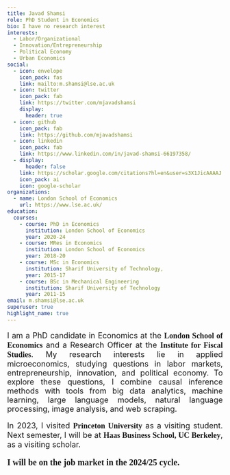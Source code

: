 ```yaml
---
title: Javad Shamsi
role: PhD Student in Economics
bio: I have no research interest
interests:
  - Labor/Organizational
  - Innovation/Entrepreneurship
  - Political Economy
  - Urban Economics
social:
  - icon: envelope
    icon_pack: fas
    link: mailto:m.shamsi@lse.ac.uk
  - icon: twitter
    icon_pack: fab
    link: https://twitter.com/mjavadshamsi
    display:
      header: true
  - icon: github
    icon_pack: fab
    link: https://github.com/mjavadshamsi
  - icon: linkedin
    icon_pack: fab
    link: https://www.linkedin.com/in/javad-shamsi-66197358/
  - display:
      header: false
    link: https://scholar.google.com/citations?hl=en&user=s3X1JicAAAAJ
    icon_pack: ai
    icon: google-scholar
organizations:
  - name: London School of Economics
    url: https://www.lse.ac.uk/
education:
  courses:
    - course: PhD in Economics
      institution: London School of Economics
      year: 2020-24
    - course: MRes in Economics
      institution: London School of Economics
      year: 2018-20
    - course: MSc in Economics
      institution: Sharif University of Technology,
      year: 2015-17
    - course: BSc in Mechanical Engineering
      institution: Sharif University of Technology
      year: 2011-15
email: m.shamsi@lse.ac.uk
superuser: true
highlight_name: true
---
```

<p style="font-size: 18px; text-align: justify;">
    I am a PhD candidate in Economics at the <span style="font-size: 18px; font-family: 'Georgia', serif; font-weight: bold;">London School of Economics</span> and a Research Officer at the <span style="font-size: 18px; font-family: 'Georgia', serif; font-weight: bold;">Institute for Fiscal Studies</span>. My research interests lie in applied microeconomics, studying questions in labor markets, entrepreneurship, innovation, and political economy. To explore these questions, I combine causal inference methods with tools from big data analytics, machine learning, large language models, natural language processing, image analysis, and web scraping.
</p>

<p style="font-size: 18px; text-align: justify;"> In 2023, I visited <span style="font-size: 18px; font-family: 'Georgia', serif; font-weight: bold;">Princeton University</span> as a visiting student. Next semester, I will be at <span style="font-size: 18px; font-family: 'Georgia', serif; font-weight: bold;">Haas Business School, UC Berkeley</span>, as a visiting scholar. </p>

<p style="font-size: 20px; text-align: justify; font-family: 'Georgia', serif; font-weight: bold;"> I will be on the job market in the 2024/25 cycle. </p>